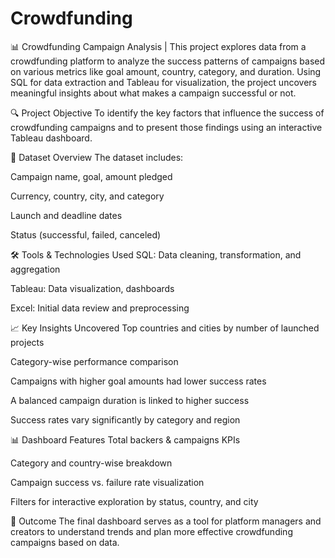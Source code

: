 # Crowdfunding

📊 Crowdfunding Campaign Analysis | 
This project explores data from a crowdfunding platform to analyze the success patterns of campaigns based on various metrics like goal amount, country, category, and duration. Using SQL for data extraction and Tableau for visualization, the project uncovers meaningful insights about what makes a campaign successful or not.

🔍 Project Objective
To identify the key factors that influence the success of crowdfunding campaigns and to present those findings using an interactive Tableau dashboard.

📁 Dataset Overview
The dataset includes:

Campaign name, goal, amount pledged

Currency, country, city, and category

Launch and deadline dates

Status (successful, failed, canceled)

🛠 Tools & Technologies Used
SQL: Data cleaning, transformation, and aggregation

Tableau: Data visualization, dashboards

Excel: Initial data review and preprocessing

📈 Key Insights Uncovered
Top countries and cities by number of launched projects

Category-wise performance comparison

Campaigns with higher goal amounts had lower success rates

A balanced campaign duration is linked to higher success

Success rates vary significantly by category and region

📊 Dashboard Features
Total backers & campaigns KPIs

Category and country-wise breakdown

Campaign success vs. failure rate visualization

Filters for interactive exploration by status, country, and city

🚀 Outcome
The final dashboard serves as a tool for platform managers and creators to understand trends and plan more effective crowdfunding campaigns based on data.
